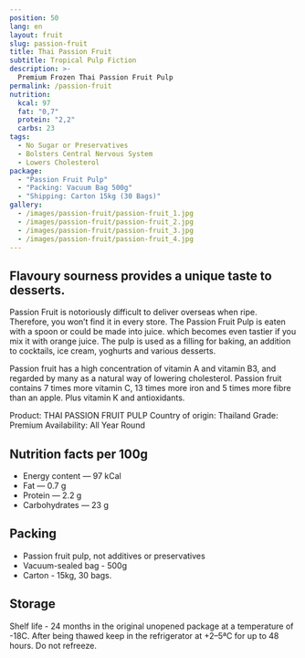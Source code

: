 ```yaml
---
position: 50
lang: en
layout: fruit
slug: passion-fruit
title: Thai Passion Fruit
subtitle: Tropical Pulp Fiction
description: >-
  Premium Frozen Thai Passion Fruit Pulp
permalink: /passion-fruit
nutrition:
  kcal: 97
  fat: "0,7"
  protein: "2,2"
  carbs: 23
tags:
  - No Sugar or Preservatives
  - Bolsters Central Nervous System
  - Lowers Cholesterol
package:
  - "Passion Fruit Pulp"
  - "Packing: Vacuum Bag 500g"
  - "Shipping: Carton 15kg (30 Bags)"
gallery:
  - /images/passion-fruit/passion-fruit_1.jpg
  - /images/passion-fruit/passion-fruit_2.jpg
  - /images/passion-fruit/passion-fruit_3.jpg
  - /images/passion-fruit/passion-fruit_4.jpg
---
```


## Flavoury sourness provides a unique taste to desserts.

Passion Fruit is notoriously difficult to deliver overseas when ripe.
Therefore, you won’t find it in every store. The Passion Fruit Pulp is
eaten with a spoon or could be made into juice. which becomes even tastier
if you mix it with orange juice. The pulp is used as a filling for baking,
an addition to cocktails, ice cream, yoghurts and various desserts.

Passion fruit has a high concentration of vitamin A and vitamin B3, and
regarded by many as a natural way of lowering cholesterol. Passion fruit
contains 7 times more vitamin C, 13 times more iron and 5 times more fibre
than an apple. Plus vitamin K and antioxidants.

Product: THAI PASSION FRUIT PULP
Country of origin: Thailand
Grade: Premium
Availability: All Year Round

## Nutrition facts per 100g

* Energy content — 97 kCal
* Fat — 0.7 g
* Protein — 2.2 g
* Carbohydrates — 23 g

## Packing

* Passion fruit pulp, not additives or preservatives
* Vacuum-sealed bag - 500g
* Carton - 15kg, 30 bags.

## Storage

Shelf life - 24 months in the original unopened package at a temperature of -18С.
After being thawed keep in the refrigerator at +2–5ªС for up to 48 hours.
Do not refreeze.
